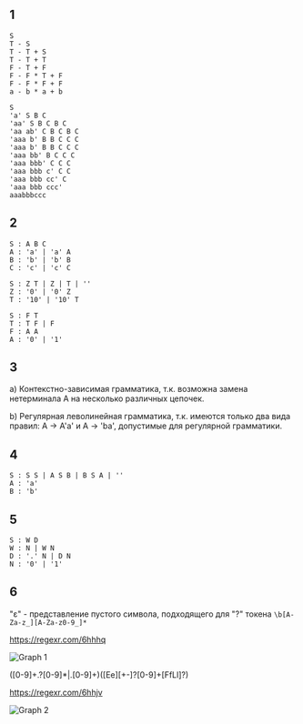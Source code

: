 ## 1
```
S
T - S
T - T + S
T - T + T
F - T + F
F - F * T + F
F - F * F + F
a - b * a + b
```

```
S
'a' S B C
'aa' S B C B C
'aa ab' C B C B C
'aaa b' B B C C C
'aaa b' B B C C C
'aaa bb' B C C C
'aaa bbb' C C C
'aaa bbb c' C C
'aaa bbb cc' C
'aaa bbb ccc'
aaabbbccc
```
## 2
```
S : A B C
A : 'a' | 'a' A
B : 'b' | 'b' B
C : 'c' | 'c' C
```

```
S : Z T | Z | T | ''
Z : '0' | '0' Z
T : '10' | '10' T
```

```
S : F T
T : T F | F
F : A A
A : '0' | '1'
```

## 3
a) Контекстно-зависимая грамматика, т.к. возможна замена нетерминала А на несколько различных цепочек.

b) Pегулярная леволинейная грамматика, т.к. имеются только два вида правил: A -> A'a' и A -> 'ba', допустимые для регулярной грамматики.

## 4
```
S : S S | A S B | B S A | ''
A : 'a'
B : 'b'
```

## 5
```
S : W D
W : N | W N
D : '.' N | D N
N : '0' | '1'
```

## 6

"ε" - представление пустого символа, подходящего для "?" токена
```\b[A-Za-z_][A-Za-z0-9_]*```

https://regexr.com/6hhhq

![Graph 1](https://g.gravizo.com/svg?digraph%20G%20{%20S%20-%3E%201%20[label=%22[A-Za-z_]%22];%201%20-%3E%201%20[label=%22[A-Za-z0-9_]%22];%201%20-%3E%20end%20[label=%22%CE%B5%22];%20}
)

([0-9]+\.?[0-9]*|\.[0-9]+)([Ee][+-]?[0-9]+[FfLl]?)

https://regexr.com/6hhjv

![Graph 2](https://g.gravizo.com/svg?%20%20digraph%20G%20{S%20-%3E%201%20[label=%22[0-9]%22];1%20-%3E%201%20[label=%22[0-9]%22];S%20-%3E%202%20[label=%22\.%22];1%20-%3E%202%20[label=%22\.%22];2%20-%3E%202%20[label=%22[0-9]%22];1%20-%3E%203%20[label=%22[Ee]%22];2%20-%3E%203%20[label=%22[Ee]%22];3%20-%3E%204%20[label=%22[+-%CE%B5]%22];4%20-%3E%204%20[label=%22[0-9]%22];4%20-%3E%20end%20[label=%22[FfLl%CE%B5]%22];}
)
